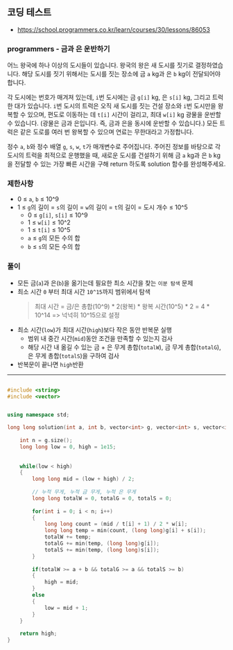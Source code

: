 ## 코딩 테스트
- https://school.programmers.co.kr/learn/courses/30/lessons/86053

### programmers - 금과 은 운반하기

어느 왕국에 하나 이상의 도시들이 있습니다. 왕국의 왕은 새 도시를 짓기로 결정하였습니다. 해당 도시를 짓기 위해서는 도시를 짓는 장소에 금 `a` kg과 은 `b` kg이 전달되어야 합니다.

각 도시에는 번호가 매겨져 있는데, `i`번 도시에는 금 `g[i]` kg, 은 `s[i]` kg, 그리고 트럭 한 대가 있습니다. `i`번 도시의 트럭은 오직 새 도시를 짓는 건설 장소와 `i`번 도시만을 왕복할 수 있으며, 편도로 이동하는 데 `t[i]` 시간이 걸리고, 최대 `w[i]` kg 광물을 운반할 수 있습니다. (광물은 금과 은입니다. 즉, 금과 은을 동시에 운반할 수 있습니다.) 모든 트럭은 같은 도로를 여러 번 왕복할 수 있으며 연료는 무한대라고 가정합니다.

정수 `a`, `b`와 정수 배열 `g`, `s`, `w`, `t`가 매개변수로 주어집니다. 주어진 정보를 바탕으로 각 도시의 트럭을 최적으로 운행했을 때, 새로운 도시를 건설하기 위해 금 `a` kg과 은 `b` kg을 전달할 수 있는 가장 빠른 시간을 구해 return 하도록 solution 함수를 완성해주세요.


### 제한사항
- 0 ≤ `a`, `b` ≤ 10^9
- 1 ≤ `g`의 길이 = `s`의 길이 = `w`의 길이 = `t`의 길이 = 도시 개수 ≤ 10^5
  - 0 ≤ `g[i]`, `s[i]` ≤ 10^9
  - 1 ≤ `w[i]` ≤ 10^2
  - 1 ≤ `t[i]` ≤ 10^5
  - `a` ≤ `g`의 모든 수의 합
  - `b` ≤ `s`의 모든 수의 합

### 풀이
- 모든 금(`a`)과 은(`b`)을 옮기는데 필요한 최소 시간을 찾는 `이분 탐색` 문제
- 최소 시간 `0` 부터 최대 시간 `10^15`까지 범위에서 탐색
  > 최대 시간 = 금/은 총합(10^9) * 2(왕복) * 왕복 시간(10^5) * 2 = 4 * 10^14 => 넉넉히 10^15으로 설정
- 최소 시간(`low`)가 최대 시간(`high`)보다 작은 동안 반복문 실행
  - 범위 내 중간 시간(`mid`)동안 조건을 만족할 수 있는지 검사
  - 해당 시간 내 옮길 수 있는 금 + 은 무게 총합(`totalW`), 금 무게 총합(`totalG`), 은 무게 총합(`totalS`)을 구하여 검사
- 반복문이 끝나면 `high`반환

---

```c++

#include <string>
#include <vector>


using namespace std;

long long solution(int a, int b, vector<int> g, vector<int> s, vector<int> w, vector<int> t) {
    
    int n = g.size();
    long long low = 0, high = 1e15;
    
    
    while(low < high)
    {
        long long mid = (low + high) / 2;
        
        // 누적 무게, 누적 금 무게, 누적 은 무게
        long long totalW = 0, totalG = 0, totalS = 0;
        
        for(int i = 0; i < n; i++)
        {
            long long count = (mid / t[i] + 1) / 2 * w[i];
            long long temp = min(count, (long long)g[i] + s[i]);
            totalW += temp;
            totalG += min(temp, (long long)g[i]);
            totalS += min(temp, (long long)s[i]);
        }
        
        if(totalW >= a + b && totalG >= a && totalS >= b)
        {
            high = mid;
        }
        else
        {
            low = mid + 1;
        }
    }
    
    return high;
}

```
